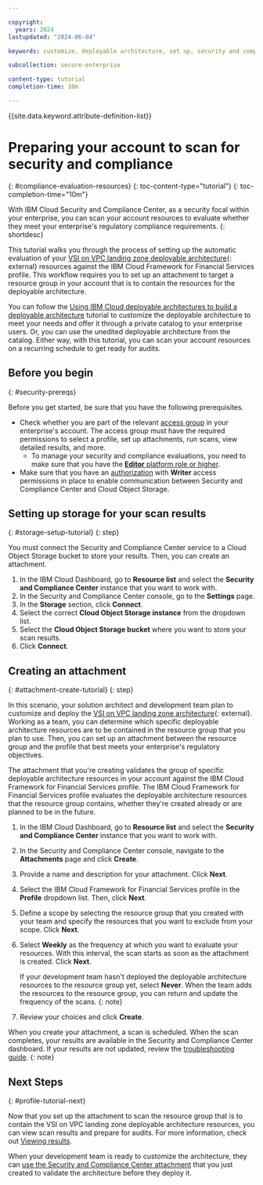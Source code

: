```yaml
---

copyright:
  years: 2024
lastupdated: "2024-06-04"

keywords: customize, deployable architecture, set up, security and compliance center, custom profiles

subcollection: secure-enterprise

content-type: tutorial
completion-time: 10m

---
```


{{site.data.keyword.attribute-definition-list}}


# Preparing your account to scan for security and compliance
{: #compliance-evaluation-resources}
{: toc-content-type="tutorial"}
{: toc-completion-time="10m"}

With IBM Cloud Security and Compliance Center, as a security focal within your enterprise, you can scan your account resources to evaluate whether they meet your enterprise's regulatory compliance requirements.
{: shortdesc}

This tutorial walks you through the process of setting up the automatic evaluation of your [VSI on VPC landing zone deployable architecture](https://cloud.ibm.com/catalog/architecture/deploy-arch-ibm-slz-vsi-ef663980-4c71-4fac-af4f-4a510a9bcf68-global){: external} resources against the IBM Cloud Framework for Financial Services profile. This workflow requires you to set up an attachment to target a resource group in your account that is to contain the resources for the deployable architecture.

You can follow the [Using IBM Cloud deployable architectures to build a deployable architecture](/docs/secure-enterprise?topic=secure-enterprise-basic-custom) tutorial to customize the deployable architecture to meet your needs and offer it through a private catalog to your enterprise users. Or, you can use the unedited deployable architecture from the catalog. Either way, with this tutorial, you can scan your account resources on a recurring schedule to get ready for audits.


## Before you begin
{: #security-prereqs}

Before you get started, be sure that you have the following prerequisites.

* Check whether you are part of the relevant [access group](/docs/secure-enterprise?topic=secure-enterprise-enterprise-iam-ag-tutorial) in your enterprise's account. The access group must have the required permissions to select a profile, set up attachments, run scans, view detailed results, and more.
  * To manage your security and compliance evaluations, you need to make sure that you have the [**Editor** platform role or higher](/docs/security-compliance?topic=security-compliance-assign-roles).
* Make sure that you have an [authorization](/docs/account?topic=account-serviceauth) with **Writer** access permissions in place to enable communication between Security and Compliance Center and Cloud Object Storage.

## Setting up storage for your scan results
{: #storage-setup-tutorial}
{: step}

You must connect the Security and Compliance Center service to a Cloud Object Storage bucket to store your results. Then, you can create an attachment.

1. In the IBM Cloud Dashboard, go to **Resource list** and select the **Security and Compliance Center** instance that you want to work with.
2. In the Security and Compliance Center console, go to the **Settings** page.
3. In the **Storage** section, click **Connect**.
4. Select the correct **Cloud Object Storage instance** from the dropdown list.
5. Select the **Cloud Object Storage bucket** where you want to store your scan results.
6. Click **Connect**.

## Creating an attachment
{: #attachment-create-tutorial}
{: step}

In this scenario, your solution architect and development team plan to customize and deploy the [VSI on VPC landing zone architecture](https://cloud.ibm.com/catalog/architecture/deploy-arch-ibm-slz-vsi-ef663980-4c71-4fac-af4f-4a510a9bcf68-global){: external}. Working as a team, you can determine which specific deployable architecture resources are to be contained in the resource group that you plan to use. Then, you can set up an attachment between the resource group and the profile that best meets your enterprise's regulatory objectives.

The attachment that you're creating validates the group of specific deployable architecture resources in your account against the IBM Cloud Framework for Financial Services profile. The IBM Cloud Framework for Financial Services profile evaluates the deployable architecture resources that the resource group contains, whether they're created already or are planned to be in the future.

1. In the IBM Cloud Dashboard, go to **Resource list** and select the **Security and Compliance Center** instance that you want to work with.
2. In the Security and Compliance Center console, navigate to the **Attachments** page and click **Create**.
3. Provide a name and description for your attachment. Click **Next**.
4. Select the IBM Cloud Framework for Financial Services profile in the **Profile** dropdown list. Then, click **Next**.
5. Define a scope by selecting the resource group that you created with your team and specify the resources that you want to exclude from your scope. Click **Next**.
6. Select **Weekly** as the frequency at which you want to evaluate your resources. With this interval, the scan starts as soon as the attachment is created. Click **Next**.

   If your development team hasn't deployed the deployable architecture resources to the resource group yet, select **Never**. When the team adds the resources to the resource group, you can return and update the frequency of the scans.
   {: note}

7. Review your choices and click **Create**.

When you create your attachment, a scan is scheduled. When the scan completes, your results are available in the Security and Compliance Center dashboard. If your results are not updated, review the [troubleshooting guide](/docs/security-compliance?topic=security-compliance-ts-cache).
{: note}

## Next Steps
{: #profile-tutorial-next}

Now that you set up the attachment to scan the resource group that is to contain the VSI on VPC landing zone deployable architecture resources, you can view scan results and prepare for audits. For more information, check out [Viewing results](/docs/security-compliance?topic=security-compliance-results&interface=ui).

When your development team is ready to customize the architecture, they can [use the Security and Compliance Center attachment](/docs/secure-enterprise?topic=secure-enterprise-config-project&interface=ui#cra-validate-failure) that you just created to validate the architecture before they deploy it.
